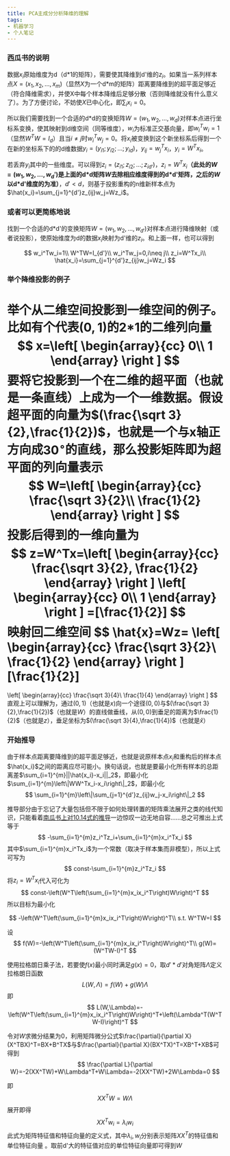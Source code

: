 ```yaml
---
title: PCA主成分分析降维的理解
tags:
- 机器学习
- 个人笔记
---
```


### 西瓜书的说明

数据$x_i$原始维度为d（d\*1的矩阵），需要使其降维到d'维的$z_i$。如果当一系列样本点$X=(x_1,x_2,...,x_m)$（显然$X$为一个d*m的矩阵）距离要降维到的超平面足够近（符合降维需求），并使X中每个样本降维后足够分散（否则降维就没有什么意义了）。为了方便讨论，不妨使$X$已中心化，即$\sum_ix_i=0$。

所以我们需要找到一个合适的d*d的变换矩阵$W=(w_1,w_2,...,w_d)$对样本点进行坐标系变换，使其映射到d维空间（同等维度），$w_i$为标准正交基向量，即$w_i^Tw_i=1$（显然$W^TW=I_d$）且当$i\neq j$时$w_i^Tw_j=0$。将$x_i$被变换到这个新坐标系后得到一个在新的坐标系下的的d维数据$y_i=(y_{i1};y_{i2};...;y_{id})$，$y_{ij}=w_j^Tx_i$，$y_i=W^Tx_i$。

若丢弃$y_i$其中的一些维度。可以得到$z_i=(z_{i1};z_{i2};...;z_{id‘})$，$z_i=W^Tx_i$**（此处的$W=(w_1,w_2,...,w_d')$是上面的d\*d矩阵$W$去除相应维度得到的d\*d'矩阵，之后的$W$以d\*d'维度的为准）**，$d'<d$，则基于投影重构的n维新样本点为$\hat{x_i}=\sum_{j=1}^{d'}z_{ij}w_j=Wz_i$。

### 或者可以更简练地说

找到一个合适的d*d'的变换矩阵$W=(w_1,w_2,...,w_{d'})$对样本点进行降维映射（或者说投影），使原始维度为d的数据$x_i$映射为d'维的$z_i$。和上面一样，也可以得到

$$
w_i^Tw_i=1\\
W^TW=I_{d'}\\
w_i^Tw_j=0,i\neq j\\
z_i=W^Tx_i\\
\hat{x_i}=\sum_{j=1}^{d'}z_{ij}w_j=Wz_i
$$

### 举个降维投影的例子

举个从二维空间投影到一维空间的例子。比如有个代表$(0,1)$的2*1的二维列向量
$$
x=\left[ \begin{array}{cc}
0\\
1
\end{array} 
\right ]
$$
要将它投影到一个在二维的超平面（也就是一条直线）上成为一个一维数据。假设超平面的向量为$(\frac{\sqrt 3}{2},\frac{1}{2})$，也就是一个与x轴正方向成$30^\circ$的直线，那么投影矩阵即为超平面的列向量表示
$$
W=\left[ \begin{array}{cc}
\frac{\sqrt 3}{2}\\
\frac{1}{2}
\end{array} 
\right ]
$$
投影后得到的一维向量为
$$
z=W^Tx=\left[ \begin{array}{cc}
\frac{\sqrt 3}{2}, \frac{1}{2}
\end{array} 
\right ]
\left[ \begin{array}{cc}
0\\
1
\end{array} 
\right ]
=[\frac{1}{2}]
$$
映射回二维空间
$$
\hat{x}=Wz=
\left[ \begin{array}{cc}
\frac{\sqrt 3}{2}\\
\frac{1}{2}
\end{array} 
\right ]
[\frac{1}{2}]
=
\left[ \begin{array}{cc}
\frac{\sqrt 3}{4}\\
\frac{1}{4}
\end{array} 
\right ]
$$
直观上可以理解为，通过$(0,1)$（也就是$x$)向一个途径$(0,0)$与$(\frac{\sqrt 3}{2},\frac{1}{2})$（也就是$W$）的直线做垂线，从$(0,0)$到垂足的距离为$\frac{1}{2}$（也就是$z$），垂足坐标为$(\frac{\sqrt 3}{4},\frac{1}{4})$（也就是$\hat{x}$）

### 开始推导

由于样本点距离要降维到的超平面足够近，也就是说原样本点$x_i$和重构后的样本点$\hat{x_i}$之间的距离应尽可能小。换句话说，也就是要最小化所有样本的总距离差$\sum_{i=1}^{m}||\hat{x_i}-x_i||_2$，即最小化$\sum_{i=1}^{m}\left\|WW^Tx_i-x_i\right\|_2$，即最小化
$$
\sum_{i=1}^{m}\left\|\sum_{j=1}^{d'}z_{ij}w_j-x_i\right\|_2
$$

推导部分由于忘记了大量包括但不限于如何处理转置的矩阵乘法展开之类的线代知识，只能看着[南瓜书上对10.14式的推导](https://datawhalechina.github.io/pumpkin-book/#/chapter10/chapter10?id=_1014)一边惊叹一边无地自容……总之可推出上式等于
$$
-\sum_{i=1}^{m}z_i^Tz_i+\sum_{i=1}^{m}x_i^Tx_i
$$
其中$\sum_{i=1}^{m}x_i^Tx_i$为一个常数（取决于样本集而非模型），所以上式可写为
$$
const-\sum_{i=1}^{m}z_i^Tz_i
$$
将$z_i=W^Tx_i$代入可化为
$$
const-\left(W^T\left(\sum_{i=1}^{m}x_ix_i^T\right)W\right)^T
$$
所以目标为最小化

$$
-\left(W^T\left(\sum_{i=1}^{m}x_ix_i^T\right)W\right)^T\\
s.t. W^TW=I
$$

设
$$
f(W)=-\left(W^T\left(\sum_{i=1}^{m}x_ix_i^T\right)W\right)^T\\
g(W)=(W^TW-I)^T
$$


使用拉格朗日乘子法，若要使$f(x)$最小同时满足$g(x)=0$，取$d'*d'$对角矩阵$\Lambda$定义拉格朗日函数
$$
L(W,\Lambda)=f(W)+g(W)\Lambda
$$
即
$$
L(W,\Lambda)=-\left(W^T\left(\sum_{i=1}^{m}x_ix_i^T\right)W\right)^T+\left(\Lambda^T(W^TW-I)\right)^T
$$

令对$W$求微分结果为0，利用矩阵微分公式$\frac{\partial}{\partial X}(X^TBX)^T=BX+B^TX$与$\frac{\partial}{\partial X}(BX^TX)^T=XB^T+XB$可得到
$$
\frac{\partial L}{\partial W}=-2(XX^TW)+W\Lambda^T+W\Lambda=-2(XX^TW)+2W\Lambda=0
$$

即
$$
XX^TW=W\Lambda
$$
展开即得
$$
XX^Tw_i=\lambda_i w_i
$$
 此式为矩阵特征值和特征向量的定义式，其中$\lambda_i,w_i$分别表示矩阵$XX^T$的特征值和单位特征向量 。取前d'大的特征值对应的单位特征向量即可得到$W$
